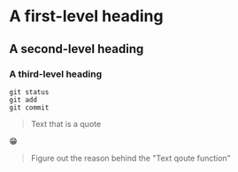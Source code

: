 # A first-level heading
## A second-level heading
### A third-level heading
```
git status
git add
git commit
```
> Text that is a quote

😁
[^1]: My reference.
[^2]: To add line breaks within a footnote, prefix new lines with 2 spaces.
  This is a second line.
  
> Figure out the reason behind the "Text qoute function"
